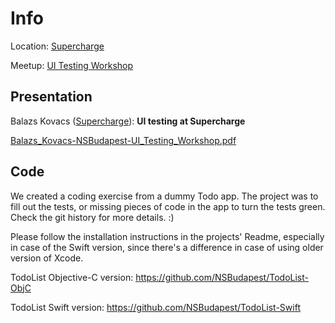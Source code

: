 Info
====

Location: [Supercharge](https://goo.gl/maps/7A8GuqjUwoB2)

Meetup: [UI Testing Workshop](http://www.meetup.com/NSBudapest/events/229631288/)

Presentation
------------

Balazs Kovacs ([Supercharge](https://twitter.com/teamsupercharge)): **UI testing at Supercharge**

[Balazs_Kovacs-NSBudapest-UI_Testing_Workshop.pdf](https://github.com/NSBudapest/NSBudapestMeetup/blob/master/workshops/UITesting/Balazs_Kovacs-NSBudapest-UI_Testing_Workshop.pdf)

Code
----

We created a coding exercise from a dummy Todo app. The project was to fill out the tests, or missing pieces of code in the app to turn the tests green. Check the git history for more details. :)

Please follow the installation instructions in the projects' Readme, especially in case of the Swift version, since there's a difference in case of using older version of Xcode.

TodoList Objective-C version: https://github.com/NSBudapest/TodoList-ObjC

TodoList Swift version: https://github.com/NSBudapest/TodoList-Swift
